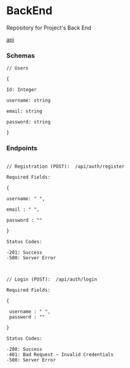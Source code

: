 # BackEnd
Repository for Project's Back End

[api](https://ptbw191-secretfamilyrecipes.herokuapp.com/)


### Schemas

```
// Users

{

Id: Integer

username: string

email: string 

password: string

}

```

### Endpoints

```

// Registration (POST):  /api/auth/register

Required Fields:

{

username: " ",

email : " ",

password : "" 

}

Status Codes:

-201: Success
-500: Server Error



// Login (POST):  /api/auth/login

Required Fields:

{

 username : " ",
 password : ""

}

Status Codes:

-200: Success
-401: Bad Request ~ Invalid Credentials
-500: Server Error

```

